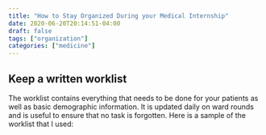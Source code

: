```yaml
---
title: "How to Stay Organized During your Medical Internship"
date: 2020-06-20T20:14:51-04:00
draft: false
tags: ["organization"]
categories: ["medicine"]
---
```


## Keep a written worklist
The worklist contains everything that needs to be done for your patients as well as basic demographic information. It is updated daily on ward rounds and is useful to ensure that no task is forgotten. Here is a sample of the worklist that I used:
